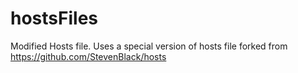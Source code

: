 # hostsFiles
Modified Hosts file. Uses a special version of hosts file forked from https://github.com/StevenBlack/hosts
